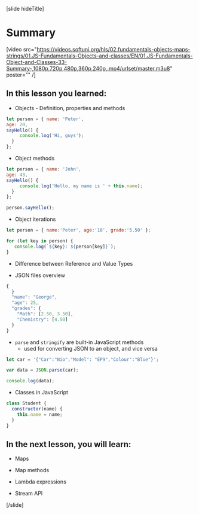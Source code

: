 [slide hideTitle]

# Summary

[video src="https://videos.softuni.org/hls/02.fundamentals-objects-maps-strings/01.JS-Fundamentals-Objects-and-classes/EN/01.JS-Fundamentals-Object-and-Classes-33-Summary-,1080p,720p,480p,360p,240p,.mp4/urlset/master.m3u8" poster="" /]

## In this lesson you learned:

- Objects - Definition, properties and methods
```js
let person = { name: 'Peter', 
age: 20,
sayHello() {
     console.log('Hi, guys');
  }
};
```
- Object methods

```js live
let person = { name: 'John', 
age: 43,
sayHello() {
     console.log('Hello, my name is ' + this.name);
  }
};

person.sayHello();
```

- Object iterations

``` js live
let person = { name:'Peter', age:'18', grade:'5.50' };

for (let key in person) {
   console.log(`${key}: ${person[key]}`);
}

```
- Difference between Reference and Value Types

- JSON files overview

``` js
{
  }
  "name": "George",
  "age": 25,
  "grades": {
    "Math": [2.50, 3.50],
    "Chemistry": [4.50]
  }
}
```

- `parse` and `stringify` are built-in JavaScript methods
  - used for converting JSON to an object, and vice versa
  
```js live
let car = '{"Car":"Nio","Model": "EP9","Colour":"Blue"}';  

var data = JSON.parse(car);  

console.log(data);
```

- Classes in JavaScript

``` js
class Student {
  constructor(name) {
    this.name = name;
  }
}
```

## In the next lesson, you will learn:

- Maps

- Map methods

- Lambda expressions

- Stream API

[/slide]
